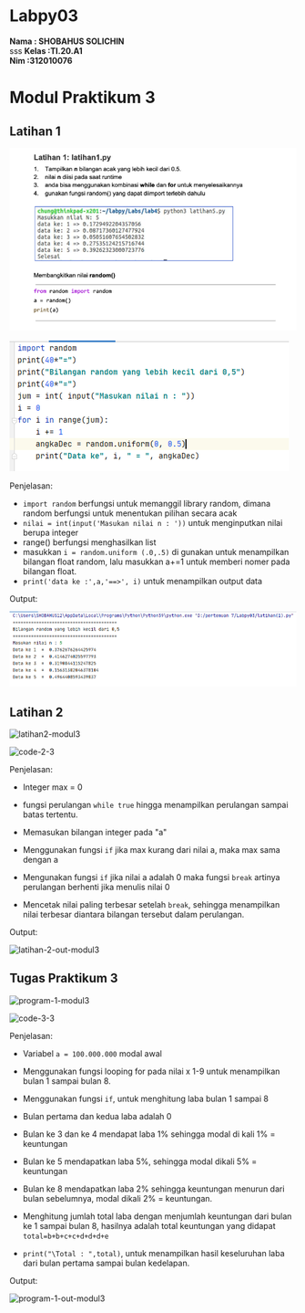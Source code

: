 # Labpy03

**Nama : SHOBAHUS SOLICHIN** <br>sss
**Kelas :TI.20.A1** <br>
**Nim :312010076** <br>

# Modul Praktikum 3
## Latihan 1
![latihan1-modul3](Foto/shobahus1.png)

![code-1-3](Foto/shoba2.PNG)

Penjelasan:
* ``import random`` berfungsi untuk memanggil library random, dimana random berfungsi untuk menentukan pilihan secara acak
* ``nilai = int(input('Masukan nilai n : '))`` untuk menginputkan nilai berupa integer
* range() berfungsi menghasilkan list
* masukkan ``i = random.uniform (.0,.5)`` di gunakan untuk menampilkan bilangan float random, lalu masukkan a+=1 untuk memberi nomer pada 
bilangan float.
* ``print('data ke :',a,'==>', i)`` untuk menampilkan output data

Output:

![latihan2.2](Foto/shoba3.PNG)

## Latihan 2
![latihan2-modul3](.png)

![code-2-3](assets/img/code/code-2-3.png)

Penjelasan:
* Integer max = 0

* fungsi perulangan ``while true`` hingga menampilkan perulangan sampai batas tertentu.

* Memasukan bilangan integer pada "a"

* Menggunakan fungsi ``if`` jika max kurang dari nilai a, maka max sama dengan a

* Mengunakan fungsi ``if`` jika nilai a adalah 0 maka fungsi ``break`` artinya perulangan berhenti jika menulis nilai 0

* Mencetak nilai paling terbesar setelah ``break``, sehingga menampilkan nilai terbesar diantara bilangan tersebut dalam perulangan.

Output:

![latihan-2-out-modul3](assets/img/praktikum-3/2.1.png)


## Tugas Praktikum 3
![program-1-modul3](assets/img/praktikum-3/3.png)

![code-3-3](assets/img/code/code-3-3.png)

Penjelasan:
* Variabel ``a = 100.000.000`` modal awal

* Menggunakan fungsi looping for pada nilai x 1-9 untuk menampilkan bulan 1 sampai bulan 8.

* Menggunakan fungsi ``if``, untuk menghitung laba bulan 1 sampai 8

* Bulan pertama dan kedua laba adalah 0

* Bulan ke 3 dan ke 4 mendapat laba 1% sehingga modal di kali 1% = keuntungan

* Bulan ke 5 mendapatkan laba 5%, sehingga modal dikali 5% = keuntungan

* Bulan ke 8 mendapatkan laba 2% sehingga keuntungan menurun dari bulan sebelumnya, modal dikali 2% = keuntungan.

* Menghitung jumlah total laba dengan menjumlah keuntungan dari bulan ke 1 sampai bulan 8, hasilnya adalah total keuntungan yang didapat 
``total=b+b+c+c+d+d+d+e``

* ``print("\Total : ",total)``, untuk menampilkan hasil keseluruhan laba dari bulan pertama sampai bulan kedelapan.

Output:

![program-1-out-modul3](assets/img/praktikum-3/3.1.png)






































































